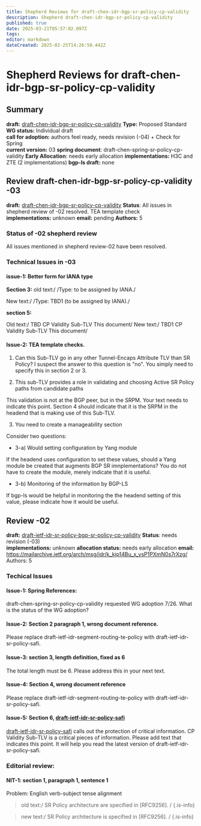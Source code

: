 ```yaml
---
title: Shepherd Reviews for draft-chen-idr-bgp-sr-policy-cp-validity
description: Shepherd draft-chen-idr-bgp-sr-policy-cp-validity
published: true
date: 2025-03-21T05:57:02.097Z
tags: 
editor: markdown
dateCreated: 2025-02-25T14:26:50.442Z
---
```


# Shepherd Reviews for draft-chen-idr-bgp-sr-policy-cp-validity
 
 ## Summary 
**draft:**  [draft-chen-idr-bgp-sr-policy-cp-validity](https://datatracker.ietf.org/doc/draft-chen-idr-bgp-sr-policy-cp-validity/)
**Type:** Proposed Standard 
**WG status:** Individual draft   
**call for adoption:** authors feel ready, needs revision (-04) + Check for Spring  
**current version:** 03 
**spring document**: draft-chen-spring-sr-policy-cp-validity 
**Early Allocation**: needs early allocation 
**implementations:** H3C and ZTE (2 implementations) 
**bgp-ls draft:** none


## Review draft-chen-idr-bgp-sr-policy-cp-validity -03 

**draft:** [draft-chen-idr-bgp-sr-policy-cp-validity](https://datatracker.ietf.org/doc/html/draft-chen-idr-bgp-sr-policy-cp-validity-03)
**Status**: All issues in shepherd review of -02 resolved.  TEA template check    
**implementations:** unknown 
**email:** pending 
**Authors:** 5 

### Status of -02 shepherd review 
All issues mentioned in shepherd review-02 have been resolved. 

### Technical Issues in -03 
#### issue-1: Better form for IANA type 

**Section 3:**
old text:/ 
   /Type: to be assigned by IANA./
   
New text:/ 
     /Type: TBD1 (to be assigned by IANA)./ 

**section 5:**

Old text:/
   TBD    CP Validity Sub-TLV       This document/
New text:/
   TBD1    CP Validity Sub-TLV       This document/
   
#### Issue-2: TEA template checks. 

1. Can this Sub-TLV go in any other Tunnel-Encaps Attribute TLV than SR Policy? 
I suspect the answer to this question is "no".  You simply need to specify this in section 2 or 3. 

2. This sub-TLV provides a role in validating and choosing Active SR Policy paths from candidate paths

This validation is not at the BGP peer, but in the SRPM.  Your text needs to indicate this point. 
Section 4 should indicate that it is the SRPM in the headend that is making use of this Sub-TLV. 

3. You need to create a manageability section 

Consider two questions: 
- 3-a) Would setting configuration by Yang module  

If the headend uses configuration to set these values, should a Yang module be created that 
augments BGP SR imnplementations?  You do not have to create the module, merely indicate that it is useful. 

- 3-b) Monitoring of the information by BGP-LS 

If bgp-ls would be helpful in monitoring the the headend setting of this value, please indicate how it would be useful. 



## Review -02 
**draft:** [draft-ietf-idr-sr-policy-bgp-sr-policy-cp-validity](https://datatracker.ietf.org/doc/html/draft-chen-idr-bgp-sr-policy-cp-validity-02)
**Status**: needs revision (-03)  
**implementations:** unknown 
**allocation status:** needs early allocation 
**email:** https://mailarchive.ietf.org/arch/msg/idr/k_kjp14Bu_x_ysP1PXmN0s7rXzg/ 
Authors: 5 

### Techical Issues 

#### Issue-1:  Spring References: 

draft-chen-spring-sr-policy-cp-validity requested WG adoption 7/26. 
What is the status of the WG adoption?  

#### Issue-2: Section 2 paragraph 1, wrong document reference. 

Please replace draft-ietf-idr-segment-routing-te-policy with
draft-ietf-idr-sr-policy-safi.

#### Issue-3: section 3, length definition, fixed as 6 

The total length must be 6.  Please address this in your next text. 


#### Issue-4: Section 4, wrong document reference 

Please replace draft-ietf-idr-segment-routing-te-policy with
draft-ietf-idr-sr-policy-safi.

#### Issue-5: Section 6, [draft-ietf-idr-sr-policy-safi](https://datatracker.ietf.org/doc/draft-ietf-idr-sr-policy-safi/)

[draft-ietf-idr-sr-policy-safi](https://datatracker.ietf.org/doc/draft-ietf-idr-sr-policy-safi/) calls out the protection of critical information. 
CP Validity Sub-TLV is a critical pieces of information. 
Please add text that indicates this point. It will help 
you read the latest version of draft-ietf-idr-sr-policy-safi.
 

### Editorial review: 
#### NIT-1:  section 1, paragraph 1, sentence 1

Problem: English verb-subject tense alignment 

> old text:/ SR Policy architecture are specified in [RFC9256]. /
{.is-info}

> new text:/ SR Policy architecture is specified in [RFC9256]. / 
{.is-info}


 